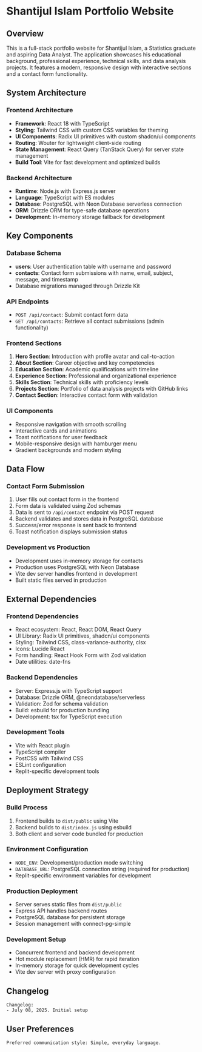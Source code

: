 # Shantijul Islam Portfolio Website

## Overview

This is a full-stack portfolio website for Shantijul Islam, a Statistics graduate and aspiring Data Analyst. The application showcases his educational background, professional experience, technical skills, and data analysis projects. It features a modern, responsive design with interactive sections and a contact form functionality.

## System Architecture

### Frontend Architecture
- **Framework**: React 18 with TypeScript
- **Styling**: Tailwind CSS with custom CSS variables for theming
- **UI Components**: Radix UI primitives with custom shadcn/ui components
- **Routing**: Wouter for lightweight client-side routing
- **State Management**: React Query (TanStack Query) for server state management
- **Build Tool**: Vite for fast development and optimized builds

### Backend Architecture
- **Runtime**: Node.js with Express.js server
- **Language**: TypeScript with ES modules
- **Database**: PostgreSQL with Neon Database serverless connection
- **ORM**: Drizzle ORM for type-safe database operations
- **Development**: In-memory storage fallback for development

## Key Components

### Database Schema
- **users**: User authentication table with username and password
- **contacts**: Contact form submissions with name, email, subject, message, and timestamp
- Database migrations managed through Drizzle Kit

### API Endpoints
- `POST /api/contact`: Submit contact form data
- `GET /api/contacts`: Retrieve all contact submissions (admin functionality)

### Frontend Sections
1. **Hero Section**: Introduction with profile avatar and call-to-action
2. **About Section**: Career objective and key competencies
3. **Education Section**: Academic qualifications with timeline
4. **Experience Section**: Professional and organizational experience
5. **Skills Section**: Technical skills with proficiency levels
6. **Projects Section**: Portfolio of data analysis projects with GitHub links
7. **Contact Section**: Interactive contact form with validation

### UI Components
- Responsive navigation with smooth scrolling
- Interactive cards and animations
- Toast notifications for user feedback
- Mobile-responsive design with hamburger menu
- Gradient backgrounds and modern styling

## Data Flow

### Contact Form Submission
1. User fills out contact form in the frontend
2. Form data is validated using Zod schemas
3. Data is sent to `/api/contact` endpoint via POST request
4. Backend validates and stores data in PostgreSQL database
5. Success/error response is sent back to frontend
6. Toast notification displays submission status

### Development vs Production
- Development uses in-memory storage for contacts
- Production uses PostgreSQL with Neon Database
- Vite dev server handles frontend in development
- Built static files served in production

## External Dependencies

### Frontend Dependencies
- React ecosystem: React, React DOM, React Query
- UI Library: Radix UI primitives, shadcn/ui components
- Styling: Tailwind CSS, class-variance-authority, clsx
- Icons: Lucide React
- Form handling: React Hook Form with Zod validation
- Date utilities: date-fns

### Backend Dependencies
- Server: Express.js with TypeScript support
- Database: Drizzle ORM, @neondatabase/serverless
- Validation: Zod for schema validation
- Build: esbuild for production bundling
- Development: tsx for TypeScript execution

### Development Tools
- Vite with React plugin
- TypeScript compiler
- PostCSS with Tailwind CSS
- ESLint configuration
- Replit-specific development tools

## Deployment Strategy

### Build Process
1. Frontend builds to `dist/public` using Vite
2. Backend builds to `dist/index.js` using esbuild
3. Both client and server code bundled for production

### Environment Configuration
- `NODE_ENV`: Development/production mode switching
- `DATABASE_URL`: PostgreSQL connection string (required for production)
- Replit-specific environment variables for development

### Production Deployment
- Server serves static files from `dist/public`
- Express API handles backend routes
- PostgreSQL database for persistent storage
- Session management with connect-pg-simple

### Development Setup
- Concurrent frontend and backend development
- Hot module replacement (HMR) for rapid iteration
- In-memory storage for quick development cycles
- Vite dev server with proxy configuration

## Changelog

```
Changelog:
- July 08, 2025. Initial setup
```

## User Preferences

```
Preferred communication style: Simple, everyday language.
```